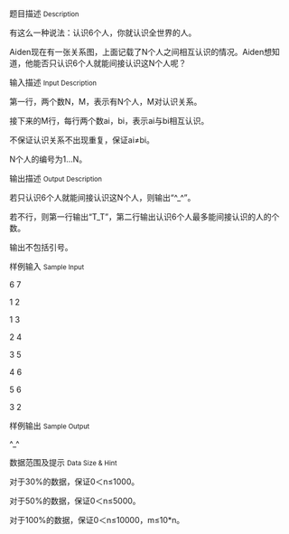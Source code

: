 <div class="panel panel-default">
<div class="area-title">
<span>
题目描述
<small>Description</small>
</span></div>
<div class="panel-body">

<p>有这么一种说法：认识6个人，你就认识全世界的人。</p>
<p><span>Aiden现在有一张关系图，上面记载了N个人之间相互认识的情况。Aiden想知道，他能否只认识6个人就能间接认识这N个人呢？</span></p>

</div>
</div>

<div class="panel panel-default">
<div class="area-title">
<span>
输入描述
<small>Input Description</small>
</span></div>
<div class="panel-body">
<p><span>第一行，两个数N，M，表示有N个人，M对认识关系。</span></p>
<p><span>接下来的M行，每行两个数a</span><span>i</span><span>，b</span><span>i</span><span>，表示</span><span>a</span><span>i</span><span>与b</span><span>i</span><span>相互认识。</span></p>
<p><span>不保证认识关系不出现重复，保证</span><span>a</span><span>i</span><span>≠b</span><span>i</span><span>。</span></p>
<p><span>N个人的编号为1...N。</span></p>

</div>
</div>
<div  class="panel panel-default">
<div class="area-title">
<span>
输出描述
<small>Output Description</small>
</span></div>
<div class="panel-body">

<p class="p0"><span>若</span><span>只认识6个人就能间接认识这N个人，则输出&ldquo;^_^&rdquo;。</span></p>
<p class="p0"><span>若不行，则第一行输出&ldquo;T_T&rdquo;，第二行输出认识6个人最多能间接认识的人的个数。</span></p>
<p class="p0"><span>输出不包括引号。</span></p>

</div>
</div>


<div class="panel panel-default">
<div class="area-title">
<span>
样例输入
<small>Sample Input</small>
</span></div>
<div class="panel-body">
<p><span style="">6 7</span></p>
<p><span>1 2</span></p>
<p><span>1 3</span></p>
<p><span>2 4</span></p>
<p><span>3 5</span></p>
<p><span>4 6</span></p>
<p><span>5 6</span></p>
<p><span>3 2</span></p>

</div>
</div>

<div class="panel panel-default">
<div class="area-title">
<span>
样例输出
<small>Sample Output</small>
</span></div>
<div class="panel-body">
<p>^_^</p>

</div>
</div>

<div class="panel panel-default">
<div class="area-title">
<span>
数据范围及提示
<small>Data Size & Hint</small>
</span></div>
<div class="panel-body">
<p><span>对于30%的数据，保证0＜n≤1000。</span></p>
<p><span>对于50%的数据，保证0＜n≤5000。</span></p>
<p><span>对于100%的数据，保证0＜n≤10000，m≤10*n。</span></p>
</div>
</div>
